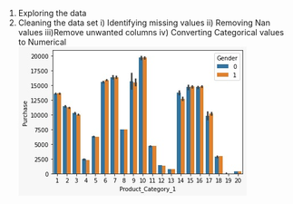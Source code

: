 1) Exploring the data
2) Cleaning the data set
     i) Identifying missing values
     ii) Removing Nan values
     iii)Remove unwanted columns
     iv) Converting Categorical values to Numerical
![alt text](https://github.com/sasidharreddy25/Machine_Learning/blob/main/EDA%26Feature_Engineering/Black_Friday/Images/img1.jpeg)
